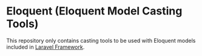 # Eloquent (Eloquent Model Casting Tools)
This repository only contains casting tools to be used with Eloquent models included in [Laravel Framework](https://laravel.com/).
